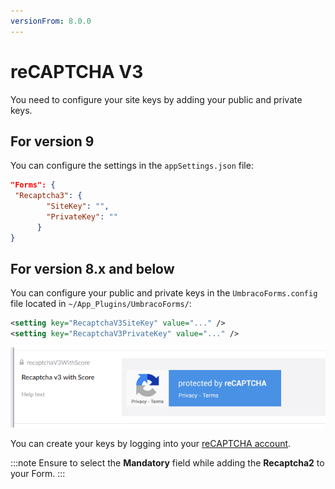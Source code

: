 ```yaml
---
versionFrom: 8.0.0
---
```


# reCAPTCHA V3

You need to configure your site keys by adding your public and private keys.

## For version 9

You can configure the settings in the `appSettings.json` file:

```json
"Forms": {
 "Recaptcha3": {
        "SiteKey": "",
        "PrivateKey": ""
      }  
}
```

## For version 8.x and below

You can configure your public and private keys in the `UmbracoForms.config` file located in `~/App_Plugins/UmbracoForms/`:

```xml
<setting key="RecaptchaV3SiteKey" value="..." />
<setting key="RecaptchaV3PrivateKey" value="..." />
```

![reCAPTCHA v2](images/recaptcha3-v9.png)

You can create your keys by logging into your [reCAPTCHA account](https://www.google.com/recaptcha/).

:::note
Ensure to select the **Mandatory** field while adding the **Recaptcha2** to your Form.
:::
